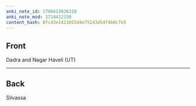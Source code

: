 ```yaml
---
anki_note_id: 1706613936338
anki_note_mod: 1724412150
content_hash: 8fcd3e1421055d4e75143d54f4b0c7e5
---
```


## Front

Dadra and Nagar Haveli (UT)

<hr/>

## Back

Silvassa